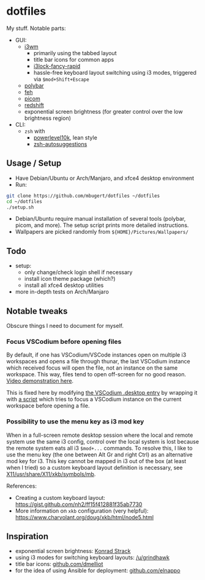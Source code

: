 # dotfiles
My stuff. Notable parts:
* GUI:
    * [i3wm](https://i3wm.org/)
        * primarily using the tabbed layout
        * title bar icons for common apps
        * [i3lock-fancy-rapid](https://github.com/yvbbrjdr/i3lock-fancy-rapid)
        * hassle-free keyboard layout switching using i3 modes, triggered via `$mod+Shift+Escape`
    * [polybar](https://github.com/polybar/polybar)
    * [feh](https://feh.finalrewind.org/)
    * [picom](https://github.com/yshui/picom)
    * [redshift](https://github.com/jonls/redshift)
    * exponential screen brightness (for greater control over the low brightness region)
* CLI:
    * `zsh` with
        * [powerlevel10k](https://github.com/romkatv/powerlevel10k), lean style
        * [zsh-autosuggestions](https://github.com/zsh-users/zsh-autosuggestions)

## Usage / Setup
* Have Debian/Ubuntu or Arch/Manjaro, and xfce4 desktop environment
* Run:
```bash
git clone https://github.com/mbugert/dotfiles ~/dotfiles
cd ~/dotfiles
./setup.sh
```
* Debian/Ubuntu require manual installation of several tools (polybar, picom, and more). The setup script prints more detailed instructions.
* Wallpapers are picked randomly from `${HOME}/Pictures/Wallpapers/`

## Todo
* setup:
    * only change/check login shell if necessary
    * install icon theme package (which?)
    * install all xfce4 desktop utilities
* more in-depth tests on Arch/Manjaro

## Notable tweaks
Obscure things I need to document for myself.

### Focus VSCodium before opening files
By default, if one has VSCodium/VSCode instances open on multiple i3 workspaces and opens a file through thunar, the last VSCodium instance which received focus will open the file, not an instance on the same workspace. This way, files tend to open off-screen for no good reason. [Video demonstration here](https://www.reddit.com/r/i3wm/comments/l28iol/how_to_always_use_vscodium_instance_from_current/).

This is fixed here by modifying [the VSCodium .desktop entry](.local/share/applications/codium.desktop) by wrapping it with [a script](mimeapps/.local/bin/focus_before_launch.sh) which tries to focus a VSCodium instance on the current workspace before opening a file.

### Possibility to use the menu key as i3 mod key
When in a full-screen remote desktop session where the local and remote system use the same i3 config, control over the local system is lost because the remote system eats all i3 `$mod+...` commands.
To resolve this, I like to use the menu key (the one between Alt Gr and right Ctrl) as an alternative mod key for i3. This key cannot be mapped in i3 out of the box (at least when I tried) so a custom keyboard layout definition is necessary, see [X11/usr/share/X11/xkb/symbols/mb](X11/usr/share/X11/xkb/symbols/mb).

References:
* Creating a custom keyboard layout: https://gist.github.com/nh2/ff15f412881f35ab7730
* More information on `xkb` configuration (very helpful): https://www.charvolant.org/doug/xkb/html/node5.html

## Inspiration
* exponential screen brightness: [Konrad Strack](https://konradstrack.ninja/blog/changing-screen-brightness-in-accordance-with-human-perception/)
* using i3 modes for switching keyboard layouts: [/u/grindhawk](https://www.reddit.com/r/i3wm/comments/51qvi3/switch_keyboard_layouts_with_i3/d7el0c6/)
* title bar icons: [github.com/dmelliot](https://gist.github.com/dmelliot/437924ff581f3f1edd59f44833be6cc6)
* for the idea of using Ansible for deployment: [github.com/elnappo](https://github.com/elnappo/dotfiles/)